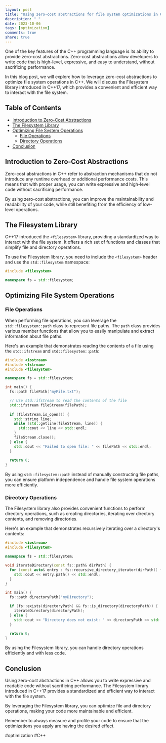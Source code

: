 ```yaml
---
layout: post
title: "Using zero-cost abstractions for file system optimizations in C++"
description: " "
date: 2023-10-06
tags: [optimization]
comments: true
share: true
---
```


One of the key features of the C++ programming language is its ability to provide zero-cost abstractions. Zero-cost abstractions allow developers to write code that is high-level, expressive, and easy to understand, without sacrificing performance.

In this blog post, we will explore how to leverage zero-cost abstractions to optimize file system operations in C++. We will discuss the Filesystem library introduced in C++17, which provides a convenient and efficient way to interact with the file system.

## Table of Contents
- [Introduction to Zero-Cost Abstractions](#introduction-to-zero-cost-abstractions)
- [The Filesystem Library](#the-filesystem-library)
- [Optimizing File System Operations](#optimizing-file-system-operations)
  - [File Operations](#file-operations)
  - [Directory Operations](#directory-operations)
- [Conclusion](#conclusion)

## Introduction to Zero-Cost Abstractions

Zero-cost abstractions in C++ refer to abstraction mechanisms that do not introduce any runtime overhead or additional performance costs. This means that with proper usage, you can write expressive and high-level code without sacrificing performance.

By using zero-cost abstractions, you can improve the maintainability and readability of your code, while still benefiting from the efficiency of low-level operations.

## The Filesystem Library

C++17 introduced the `<filesystem>` library, providing a standardized way to interact with the file system. It offers a rich set of functions and classes that simplify file and directory operations.

To use the Filesystem library, you need to include the `<filesystem>` header and use the `std::filesystem` namespace:

```cpp
#include <filesystem>

namespace fs = std::filesystem;
```

## Optimizing File System Operations

### File Operations

When performing file operations, you can leverage the `std::filesystem::path` class to represent file paths. The `path` class provides various member functions that allow you to easily manipulate and extract information about file paths.

Here's an example that demonstrates reading the contents of a file using the `std::ifstream` and `std::filesystem::path`:

```cpp
#include <iostream>
#include <fstream>
#include <filesystem>

namespace fs = std::filesystem;

int main() {
  fs::path filePath("myFile.txt");

  // Use std::ifstream to read the contents of the file
  std::ifstream fileStream(filePath);
  
  if (fileStream.is_open()) {
    std::string line;
    while (std::getline(fileStream, line)) {
      std::cout << line << std::endl;
    }
    fileStream.close();
  } else {
    std::cout << "Failed to open file: " << filePath << std::endl;
  }
  
  return 0;
}
```

By using `std::filesystem::path` instead of manually constructing file paths, you can ensure platform independence and handle file system operations more efficiently.

### Directory Operations

The Filesystem library also provides convenient functions to perform directory operations, such as creating directories, iterating over directory contents, and removing directories.

Here's an example that demonstrates recursively iterating over a directory's contents:

```cpp
#include <iostream>
#include <filesystem>

namespace fs = std::filesystem;

void iterateDirectory(const fs::path& dirPath) {
  for (const auto& entry : fs::recursive_directory_iterator(dirPath)) {
    std::cout << entry.path() << std::endl;
  }
}

int main() {
  fs::path directoryPath("myDirectory");

  if (fs::exists(directoryPath) && fs::is_directory(directoryPath)) {
    iterateDirectory(directoryPath);
  } else {
    std::cout << "Directory does not exist: " << directoryPath << std::endl;
  }
  
  return 0;
}
```

By using the Filesystem library, you can handle directory operations efficiently and with less code.

## Conclusion

Using zero-cost abstractions in C++ allows you to write expressive and readable code without sacrificing performance. The Filesystem library introduced in C++17 provides a standardized and efficient way to interact with the file system.

By leveraging the Filesystem library, you can optimize file and directory operations, making your code more maintainable and efficient.

Remember to always measure and profile your code to ensure that the optimizations you apply are having the desired effect.

#optimization #C++